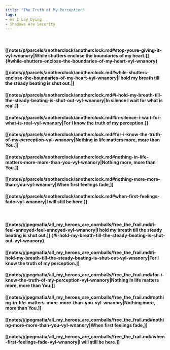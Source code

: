 ```yaml
---
title: "The Truth of My Perception"
tags:
- As I Lay Dying
- Shadows Are Security
---
```

&nbsp;
#### [[notes/p/parcels/anotherclock/anotherclock.md#stop-youre-giving-it-vyl-wnanory|While shutters enclose the boundaries of my heart.]] {#while-shutters-enclose-the-boundaries-of-my-heart-vyl-wnanory}
#### [[notes/p/parcels/anotherclock/anotherclock.md#while-shutters-enclose-the-boundaries-of-my-heart-vyl-wnanory|I hold my breath till the steady beating is shut out.]]
#### [[notes/p/parcels/anotherclock/anotherclock.md#i-hold-my-breath-till-the-steady-beating-is-shut-out-vyl-wnanory|In silence I wait for what is real.]]
#### [[notes/p/parcels/anotherclock/anotherclock.md#in-silence-i-wait-for-what-is-real-vyl-wnanory|For I know the truth of my perception.]]
#### [[notes/p/parcels/anotherclock/anotherclock.md#for-i-know-the-truth-of-my-perception-vyl-wnanory|Nothing in life matters more, more than You.]]
#### [[notes/p/parcels/anotherclock/anotherclock.md#nothing-in-life-matters-more-more-than-you-vyl-wnanory|Nothing more, more than You.]]
#### [[notes/p/parcels/anotherclock/anotherclock.md#nothing-more-more-than-you-vyl-wnanory|When first feelings fade,]]
#### [[notes/p/parcels/anotherclock/anotherclock.md#when-first-feelings-fade-vyl-wnanory|I will still be here.]]
&nbsp;
#### [[notes/j/jpegmafia/all_my_heroes_are_cornballs/free_the_frail.md#i-feel-annoyed-feel-annoyed-vyl-wnanory|I hold my breath till the steady beating is shut out.]] {#i-hold-my-breath-till-the-steady-beating-is-shut-out-vyl-wnanory}
#### [[notes/j/jpegmafia/all_my_heroes_are_cornballs/free_the_frail.md#i-hold-my-breath-till-the-steady-beating-is-shut-out-vyl-wnanory|For I know the truth of my perception.]]
#### [[notes/j/jpegmafia/all_my_heroes_are_cornballs/free_the_frail.md#for-i-know-the-truth-of-my-perception-vyl-wnanory|Nothing in life matters more, more than You.]]
#### [[notes/j/jpegmafia/all_my_heroes_are_cornballs/free_the_frail.md#nothing-in-life-matters-more-more-than-you-vyl-wnanory|Nothing more, more than You.]]
#### [[notes/j/jpegmafia/all_my_heroes_are_cornballs/free_the_frail.md#nothing-more-more-than-you-vyl-wnanory|When first feelings fade,]]
#### [[notes/j/jpegmafia/all_my_heroes_are_cornballs/free_the_frail.md#when-first-feelings-fade-vyl-wnanory|I will still be here.]]
